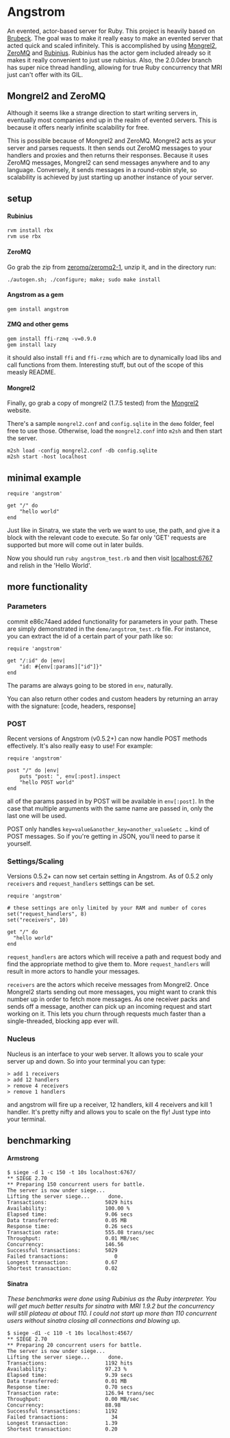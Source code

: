# Angstrom #
An evented, actor-based server for Ruby. This project is heavily based on [Brubeck](http://brubeck.io). The goal was to make it really easy to make an evented server that acted quick and scaled infinitely. This is accomplished by using [Mongrel2](http://mongrel2.org), [ZeroMQ](http://zeromq.org) and [Rubinius](rubini.us). Rubinius has the actor gem included already so it makes it really convenient to just use rubinius. Also, the 2.0.0dev branch has super nice thread handling, allowing for true Ruby concurrency that MRI just can't offer with its GIL.

## Mongrel2 and ZeroMQ ##
Although it seems like a strange direction to start writing servers in, eventually most companies end up in the realm of evented servers. This is because it offers nearly infinite scalability for free.

This is possible because of Mongrel2 and ZeroMQ. Mongrel2 acts as your server and parses requests. It then sends out ZeroMQ messages to your handlers and proxies and then returns their responses. Because it uses ZeroMQ messages, Mongrel2 can send messages anywhere and to any language. Conversely, it sends messages in a round-robin style, so scalability is achieved by just starting up another instance of your server.

## setup ##
#### Rubinius ####

	rvm install rbx
	rvm use rbx

#### ZeroMQ ####
Go grab the zip from [zeromq/zeromq2-1](https://github.com/zeromq/zeromq2-1), unzip it, and in the directory run:
	
	./autogen.sh; ./configure; make; sudo make install
	
#### Angstrom as a gem ####

	gem install angstrom

#### ZMQ and other gems ####
	gem install ffi-rzmq -v=0.9.0
	gem install lazy

it should also install `ffi` and `ffi-rzmq` which are to dynamically load libs and call functions from them. Interesting stuff, but out of the scope of this measly README.

#### Mongrel2 ####
Finally, go grab a copy of mongrel2 (1.7.5 tested) from the [Mongrel2](http://mongrel2.org) website.

There's a sample `mongrel2.conf` and `config.sqlite` in the `demo` folder, feel free to use those. Otherwise, load the `mongrel2.conf` into `m2sh` and then start the server.

	m2sh load -config mongrel2.conf -db config.sqlite
	m2sh start -host localhost

## minimal example ##

	require 'angstrom'

	get "/" do
		"hello world"
	end

Just like in Sinatra, we state the verb we want to use, the path, and give it a block with the relevant code to execute. So far only 'GET' requests are supported but more will come out in later builds. 

Now you should run `ruby angstrom_test.rb` and then visit [localhost:6767](http://localhost:6767/) and relish in the 'Hello World'.

## more functionality ##

### Parameters ###

commit e86c74aed added functionality for parameters in your path. These are simply demonstrated in the `demo/angstrom_test.rb` file. For instance, you can extract the id of a certain part of your path like so:

	require 'angstrom'
	
	get "/:id" do |env|
		"id: #{env[:params]["id"]}"
	end
	
The params are always going to be stored in `env`, naturally.

You can also return other codes and custom headers by returning an array with the signature:
	[code, headers, response]

### POST ###

Recent versions of Angstrom (v0.5.2+) can now handle POST methods effectively. It's also really easy to use! For example: 

	require 'angstrom'

	post "/" do |env|
  		puts "post: ", env[:post].inspect
  		"hello POST world"
	end

all of the params passed in by POST will be available in `env[:post]`. In the case that multiple arguments with the same name are passed in, only the last one will be used. 

POST only handles `key=value&another_key=another_value&etc …` kind of POST messages. So if you're getting in JSON, you'll need to parse it yourself.

### Settings/Scaling ###

Versions 0.5.2+ can now set certain setting in Angstrom. As of 0.5.2 only `receivers` and `request_handlers` settings can be set.

	require 'angstrom'

	# these settings are only limited by your RAM and number of cores
	set("request_handlers", 8)
	set("receivers", 10) 
	
	get "/" do
	  "hello world"
	end

`request_handlers` are actors which will receive a path and request body and find the appropriate method to give them to. More `request_handlers` will result in more actors to handle your messages.

`receivers` are the actors which receive messages from Mongrel2. Once Mongrel2 starts sending out more messages, you might want to crank this number up in order to fetch more messages. As one receiver packs and sends off a message, another can pick up an incoming request and start working on it. This lets you churn through requests much faster than a single-threaded, blocking app ever will.

### Nucleus ###

Nucleus is an interface to your web server. It allows you to scale your server up and down. So into your terminal you can type:

	> add 1 receivers
	> add 12 handlers
	> remove 4 receivers
	> remove 1 handlers

and angstrom will fire up a receiver, 12 handlers, kill 4 receivers and kill 1 handler. It's pretty nifty and allows you to scale on the fly! Just type into your terminal.

## benchmarking ##

#### Armstrong ####
	$ siege -d 1 -c 150 -t 10s localhost:6767/
	** SIEGE 2.70
	** Preparing 150 concurrent users for battle.
	The server is now under siege...
	Lifting the server siege...      done.
	Transactions:		        	5029 hits
	Availability:		      		100.00 %
	Elapsed time:		        	9.06 secs
	Data transferred:	        	0.05 MB
	Response time:		        	0.26 secs
	Transaction rate:	      		555.08 trans/sec
	Throughput:		        		0.01 MB/sec
	Concurrency:		      		146.56
	Successful transactions:        5029
	Failed transactions:	           0
	Longest transaction:	        0.67
	Shortest transaction:	        0.02
	
#### Sinatra ####

_These benchmarks were done using Rubinius as the Ruby interpreter. You will get much better results for sinatra with MRI 1.9.2 but the concurrency will still plateau at about 110. I could not start up more than 110 concurrent users without sinatra closing all connections and blowing up._

	$ siege -d1 -c 110 -t 10s localhost:4567/
	** SIEGE 2.70
	** Preparing 20 concurrent users for battle.
	The server is now under siege...
	Lifting the server siege...      done.
	Transactions:		        	1192 hits
	Availability:		       		97.23 %
	Elapsed time:		        	9.39 secs
	Data transferred:	        	0.01 MB
	Response time:		        	0.70 secs
	Transaction rate:	      		126.94 trans/sec
	Throughput:		        		0.00 MB/sec
	Concurrency:		       		88.98
	Successful transactions:        1192
	Failed transactions:	          34
	Longest transaction:	        1.39
	Shortest transaction:	        0.20
